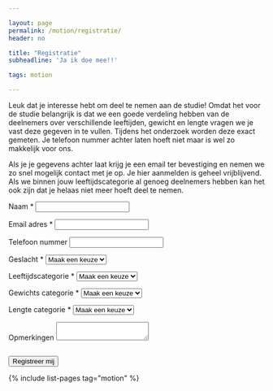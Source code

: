 ```yaml
---

layout: page
permalink: /motion/registratie/
header: no

title: "Registratie"
subheadline: 'Ja ik doe mee!!'

tags: motion

---
```


Leuk dat je interesse hebt om deel te nemen aan de studie! Omdat het voor de studie belangrijk is dat we een goede verdeling hebben van de deelnemers over verschillende leeftijden, gewicht en lengte vragen we je vast deze gegeven in te vullen. Tijdens het onderzoek worden deze exact gemeten. Je telefoon nummer achter laten hoeft niet maar is wel zo makkelijk voor ons. 

Als je je gegevens achter laat krijg je een email ter bevestiging en nemen we zo snel mogelijk contact met je op. Je hier aanmelden is geheel vrijblijvend. Als we binnen jouw leeftijdscategorie al genoeg deelnemers hebben kan het ook zijn dat je helaas niet meer hoeft deel te nemen. 

<form 
	name="RegistrationForm" 
	method="POST" 
	id="contact-form" 
	class="contact-form" 
	data-netlify="true" 
	action="/motion/bedankt"
>
	<input type="hidden" name="subject" value="Motion Registratie" />
	<p class="form-row">
		<label id="contact-form-name-label" for="contact-form-name" class="form-label">Naam *</label>
		<input type="text" name="name" id="contact-form-name" aria-labelledby="contact-form-name-label" class="form-input"/>
	</p>
	<p class="form-row">
		<label id="contact-form-email-label" for="contact-form-email" class="form-label">Email adres *</label>
		<input type="email" name="email" id="contact-form-email" aria-labelledby="contact-form-email-label" class="form-input" required/>
	</p>
	<p class="form-row">
		<label id="contact-form-phone-label" for="contact-form-phone" class="form-label">Telefoon nummer</label>
		<input type="phone" name="phone" id="contact-form-phone" aria-labelledby="contact-form-phone-label" class="form-input"/>
	</p>
	<p class="form-row">
		<label id="contact-form-gender-label" for="contact-form-gender" class="form-label">Geslacht *</label>
		<select name="gender" id="contact-form-gender" aria-labelledby="contact-form-gender-label" class="form-input" required>
			<option value="">Maak een keuze</option>
			<option value="Man">Man</option>
			<option value="Vrouw">Vrouw</option>
		</select>
	</p>
	<p class="form-row">
		<label id="contact-form-age-label" for="contact-form-age" class="form-label">Leeftijdscategorie *</label>
		<select name="age" id="contact-form-age" aria-labelledby="contact-form-age-label" class="form-input" required>
			<option value="">Maak een keuze</option>
			<option value="16-20">16-20</option>
			<option value="21-25">21-25</option>
			<option value="26-30">26-30</option>
			<option value="31-35">31-35</option>
			<option value="36-40">36-40</option>
			<option value="41-45">41-45</option>
			<option value="46-50">46-50</option>
			<option value="51-55">51-55</option>
			<option value="56-60">56-60</option>
		</select>
	</p>
	<p class="form-row">
		<label id="contact-form-weight-label" for="contact-form-weight" class="form-label">Gewichts categorie *</label>
		<select name="weight" id="contact-form-weight" aria-labelledby="contact-form-weight-label" class="form-input" required>
			<option value="">Maak een keuze</option>
			<option value="< 50">50- kg</option>
			<option value="50-55">50-55 kg</option>
			<option value="55-60">55-60 kg</option>
			<option value="60-65">60-65 kg</option>
			<option value="65-70">65-70 kg</option>
			<option value="70-75">70-75 kg</option>
			<option value="75-80">75-80 kg</option>
			<option value="80-85">80-85 kg</option>
			<option value="85-90">85-90 kg</option>
			<option value="90-95">90-95 kg</option>
			<option value="95-100">95-100 kg</option>
			<option value="100-105">100-105 kg</option>
			<option value="105-110">105-110 kg</option>
			<option value="110-115">110-115 kg</option>
			<option value="115-120">115-120 kg</option>
			<option value="120 <">120+ kg</option>
		</select>
	</p>
	<p class="form-row">
		<label id="contact-form-height-label" for="contact-form-height" class="form-label">Lengte categorie *</label>
		<select name="height" id="contact-form-height" aria-labelledby="contact-form-height-label" class="form-input" required>
			<option value="">Maak een keuze</option>
			<option value="< 150">150- cm</option>
			<option value="150-155">150-155 cm</option>
			<option value="155-160">155-160 cm</option>
			<option value="160-165">160-165 cm</option>
			<option value="165-170">165-170 cm</option>
			<option value="170-175">170-175 cm</option>
			<option value="175-180">175-180 cm</option>
			<option value="180-185">180-185 cm</option>
			<option value="185-190">185-190 cm</option>
			<option value="190-195">190-195 cm</option>
			<option value="195-200">195-200 cm</option>
			<option value="200 <">200+ cm</option>
		</select>
	</p>
	<p class="form-row">
		<label id="contact-form-message-label" for="contact-form-message" class="form-label">Opmerkingen</label>
		<textarea name="message" id="contact-form-message" aria-labelledby="contact-form-message-label" class="form-textarea" rows="2"></textarea>
	</p>
	<p class="form-row"><div data-netlify-recaptcha="true" class="form-row"></div></p>
	<p class="hidden" style="visibility: hidden; height: 0;">
		<label id="contact-form-bot-label">Don't fill this out if you're human: <input name="" aria-labelledby="contact-form-bot-label" /></label>
	</p>
	<p class="form-row form-submit">
		<button type="submit" class="button">Registreer mij</button>
	</p>
</form>

{% include list-pages tag="motion" %}
